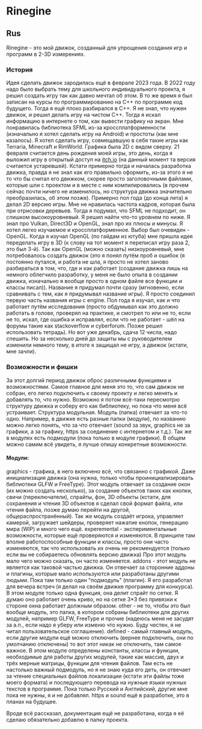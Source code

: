 # Rinegine
## Rus
Rinegine - это мой движок, созданный для упрощения создания игр и программ в 2-3D измерениях.
### История
Идея сделать движок зародилась ещё в феврале 2023 года. В 2022 году надо было выбрать тему для школьного индивидуального проекта, я решил создать игру так как давно мечтал об этом. В то же время я был записан на курсы по программированию на C++ по программе код будущего. Тогда я ещё плохо разбирался в C++. Я не знал, что нужен движок, и решил делать игру на чистом C++. Тогда я искал информацию в интернете о том, как вывести графику на экран. Мне понравилась библиотека SFML из-за кроссплатформенности (изначально я хотел сделать игру на Android) и простоты (как мне казалось). Я хотел сделать игру, совмещавшую в себя такие игры как Terraria, Minecraft и RimWorld. Графика была 2D с видом сверху. 21 февраля считается день рождения моей игры, это день, когда я выложил игру в открытый доступ на [itch.io](https://rinemest.itch.io/rinerestoutdated) (на данный момент та версия считается устаревшей). Кстати примерно тогда и началась разработка движка, правда я не знал как его правильно оформить, из-за этого я не то что бы считал его движком, скорее просто заголовочными файлами, которые шли с проектом и в месте с ним компилировались (в прочем сейчас почти ничего не изменилось, но структура движка значительно преобразилась, об этом позже). Примерно пол года (до конца лета) я делал 2D версию игры. Мне не нравилась частота кадров, которая была при отрисовки деревьев. Тогда я подумал, что SFML не подходит, он слишком высокоуровневый. Я решил найти что-то уровнем по ниже. Я знал про Vulkan, Direct3D и OpenGL, знал про их плюсы и минусы. Я хотел легко изучаемое и кроссплатформенное. Выбор был очевиден - OpenGL. Когда я изучал OpenGL (по гайдам из ютуба) мне пришла идея переделать игру в 3D (к слову на тот момент я переписал игру раза 2, это был 3-й). Так как OpenGL (можно сказать) низкоуровневый, мне потребовалось создать движок (это я понял путём проб и ошибок (я постоянно путался, и работа не шла, я просто не хотел заново разбираться в том, что, где и как работает (создание движка лишь на немного облегчило разработку, у меня не было опыта в создании движка, изначально я вообще просто в одном файле все функции и классы писал)). Название я придумал почти сразу (мгновенно, если сравнивать с тем, как я придумывал название игры). Я просто соединил первую часть названия игры с engine. Пол года я изучал, как и что работает путём исследования (просто обдумывал как это должно работать в голове, проверял на практике, и смотрел то или не то, если не то, искал, где ошибка и исправлял, если что не работает - шёл на форумы такие как stackoverflow и cyberforum. Позже решил использовать тетрадь). Но вот уже декабрь, сдача 12 числа, надо спешить. Но за несколько дней до защиты мы с руководителем изменили немного тему, в итоге я защищал не игру, а движок (кстати, мне зачли).
### Возможности и фишки
За этот долгий период движок оброс различными функциями и возможностями. Самое главное для меня это то, что сам движок не собран, его легко подключить к своему проекту и легко менять и добавлять то, что нужно. Возможно я потом всё-таки пересмотрю структуру движка и соберу его как библиотеку, но пока что меня всё устраивает.
Структура модульная. Модуль (папка) отвечает за что-то одно. Например, в движке есть разные папки (модули), по названию можно легко понять, что за что отвечает (sound за звук, graphics не за графики, а за графику, https за соединение с интернетом и т.д.). Так же в модулях есть подмодули (пока только в модуле графики). В общем можно самим всё увидеть, я лучше опишу конкретные возможности.
#### Модули:
graphics - графика, в него включено всё, что связанно с графикой. Даже инициализация движка (она нужна, только чтобы проинициализировать библиотеки GLFW и FreeType).
 Этот модуль отвечает за создание окон (их можно создать несколько), за создание объектов таких как кнопки, свичи (переключатели), спрайты, фон, 3D объекты (кстати, для сохранения и чтения 3D объектов я сделал свой формат файла, или чтения файла, позже думаю перейти на другой, общераспространённый). Так же модуль создаёт игрока, управляет камерой, загружает шейдеры, проверяет нажатие кнопок, генерацию мира (WIP) и много чего ещё.
experemental - экспериментальные возможности, которые ещё проверяются и изменяются. В принципе там вполне работоспособные функции и классы, просто они часто изменяются, так что использовать их очень не рекомендуется (только если вы не собираетесь обновлять версию движка)
 Про этот модуль мало чего можно сказать, он часто изменяется.
addons - этот модуль не является как таковой частью движка. Он отвечает за сторонние аддоны и плагины, которые мало используются или разработаны другими людьми.
 Пока там только один "подмодуль" (плагин). Я его разработал для вечера встреч (я делал на своём движке программу для конкурса). В этом модуле только одна функция, она делит спрайт по сетке. Я думаю оно работает очень криво, но на сетке 3*3 без привязки к стороне окна работает должным образом.
other - не то, чтобы это был вообще модуль, это папка, в котором собраны библиотеки для других модулей, например GLFW, FreeType и прочие (надеюсь меня не засудят за а.п., если надо я уберу или изменю что нужно. Буду честен, я не читал пользовательское соглашение).
defined - самый главный модуль, если другие модули ещё можно отключить (вернее подключить, они по умолчанию отключены) то вот этот никак не отключить, там самое важное.
 В этом модуле определены константы, классы и функции, необходимые для работы других модулей, такие как массив, двух и трёх мерные матрицы, функции для чтения файлов. Там есть не настолько важный подмодуль, но я не знаю куда его деть, он отвечает за чтение специальных файлов локализации (кстати эти файлы тоже моего формата) и последующего перевода на нужные языки нужных текстов в программе. Пока только Русский и Английский, другие мне пока не нужны, я и не добавлял.
https и sound ещё в разработке, это в планах на будущее.

Вроде всё рассказал, документация ещё не разработана, когда я её сделаю обязательно добавлю в папку проекта.
